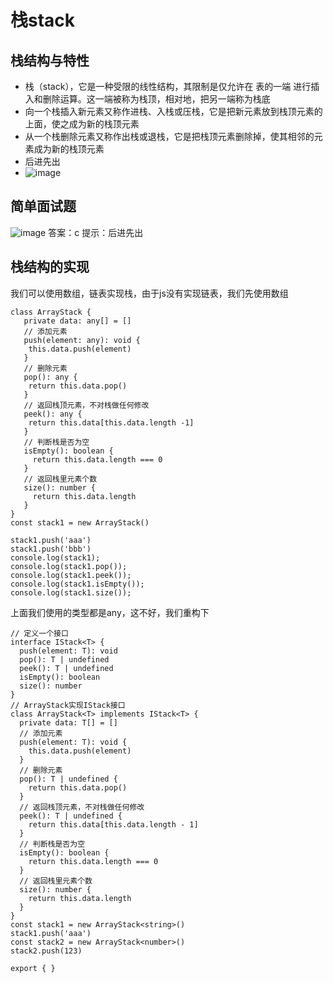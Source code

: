 # 栈stack
## 栈结构与特性
* 栈（stack），它是一种受限的线性结构，其限制是仅允许在 表的一端 进行插入和删除运算。这一端被称为栈顶，相对地，把另一端称为栈底
* 向一个栈插入新元素又称作进栈、入栈或压栈，它是把新元素放到栈顶元素的上面，使之成为新的栈顶元素
* 从一个栈删除元素又称作出栈或退栈，它是把栈顶元素删除掉，使其相邻的元素成为新的栈顶元素
* 后进先出
* ![image](https://user-images.githubusercontent.com/82013367/217719618-9c0c24e3-e121-438a-b362-e5ca3c9da6ae.png)
## 简单面试题
![image](https://user-images.githubusercontent.com/82013367/217719704-6b48a9d6-c96c-4c42-9795-2ea1ac781bad.png)
答案：c
提示：后进先出
## 栈结构的实现
我们可以使用数组，链表实现栈，由于js没有实现链表，我们先使用数组
```
class ArrayStack {
   private data: any[] = []
   // 添加元素
   push(element: any): void {
    this.data.push(element)
   }
   // 删除元素
   pop(): any {
    return this.data.pop()
   }
   // 返回栈顶元素，不对栈做任何修改
   peek(): any {
    return this.data[this.data.length -1]
   }
   // 判断栈是否为空
   isEmpty(): boolean {
     return this.data.length === 0
   }
   // 返回栈里元素个数
   size(): number {
     return this.data.length
   }
}
const stack1 = new ArrayStack()

stack1.push('aaa')
stack1.push('bbb')
console.log(stack1);
console.log(stack1.pop());
console.log(stack1.peek());
console.log(stack1.isEmpty());
console.log(stack1.size());
```
上面我们使用的类型都是any，这不好，我们重构下
```
// 定义一个接口
interface IStack<T> {
  push(element: T): void
  pop(): T | undefined
  peek(): T | undefined
  isEmpty(): boolean
  size(): number
}
// ArrayStack实现IStack接口
class ArrayStack<T> implements IStack<T> {
  private data: T[] = []
  // 添加元素
  push(element: T): void {
    this.data.push(element)
  }
  // 删除元素
  pop(): T | undefined {
    return this.data.pop()
  }
  // 返回栈顶元素，不对栈做任何修改
  peek(): T | undefined {
    return this.data[this.data.length - 1]
  }
  // 判断栈是否为空
  isEmpty(): boolean {
    return this.data.length === 0
  }
  // 返回栈里元素个数
  size(): number {
    return this.data.length
  }
}
const stack1 = new ArrayStack<string>()
stack1.push('aaa')
const stack2 = new ArrayStack<number>()
stack2.push(123)

export { }
```
